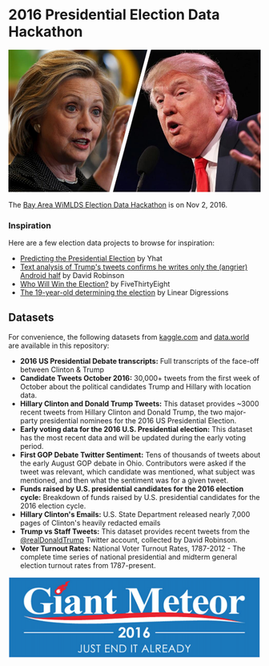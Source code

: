 # 2016 Presidential Election Data Hackathon

![Hillary vs Donald](hillary-clinton-and-donald-trump.jpg "Hillary vs Donald")

The [Bay Area WiMLDS Election Data Hackathon](https://www.meetup.com/Bay-Area-Women-in-Machine-Learning-and-Data-Science/events/234866195/) is on Nov 2, 2016.

### Inspiration

Here are a few election data projects to browse for inspiration:

- [Predicting the Presidential Election](http://blog.yhat.com/posts/predicting-the-presidential-election.html) by Yhat
- [Text analysis of Trump's tweets confirms he writes only the (angrier) Android half](http://varianceexplained.org/r/trump-tweets/) by David Robinson
- [Who Will Win the Election?](http://projects.fivethirtyeight.com/2016-election-forecast/) by FiveThirtyEight
- [The 19-year-old determining the election](http://lineardigressions.com/episodes/2016/10/16/the-19-year-old-determining-the-election) by Linear Digressions

## Datasets

For convenience, the following datasets from [kaggle.com](https://www.kaggle.com/) and [data.world](https://data.world/) are available in this repository:

- **2016 US Presidential Debate transcripts:** Full transcripts of the face-off between Clinton & Trump
- **Candidate Tweets October 2016:** 30,000+ tweets from the first week of October about the political candidates Trump and Hillary with location data.
- **Hillary Clinton and Donald Trump Tweets:** This dataset provides ~3000 recent tweets from Hillary Clinton and Donald Trump, the two major-party presidential nominees for the 2016 US Presidential Election.
- **Early voting data for the 2016 U.S. Presidential election:** This dataset has the most recent data and will be updated during the early voting period.
- **First GOP Debate Twitter Sentiment:** Tens of thousands of tweets about the early August GOP debate in Ohio. Contributors were asked if the tweet was relevant, which candidate was mentioned, what subject was mentioned, and then what the sentiment was for a given tweet.
- **Funds raised by U.S. presidential candidates for the 2016 election cycle:** Breakdown of funds raised by U.S. presidential candidates for the 2016 election cycle.
- **Hillary Clinton's Emails:** U.S. State Department released nearly 7,000 pages of Clinton's heavily redacted emails
- **Trump vs Staff Tweets:** This dataset provides recent tweets from the [@realDonaldTrump](https://twitter.com/realdonaldtrump) Twitter account, collected by David Robinson.
- **Voter Turnout Rates:** National Voter Turnout Rates, 1787-2012 - The complete time series of national presidential and midterm general election turnout rates from 1787-present.

![Just End it Already](vote-giant-meteor-2016.png "Just End it Already")